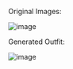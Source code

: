 Original Images:

![image](https://github.com/Megh-Zyke/Team_NAMI/assets/97515984/92ffb4d9-ce67-4ad0-9319-c573b0f0dbd1)

Generated Outfit:

![image](https://github.com/Megh-Zyke/Team_NAMI/assets/97515984/a328821d-076f-479f-a96c-4370bf5ffc9d)
